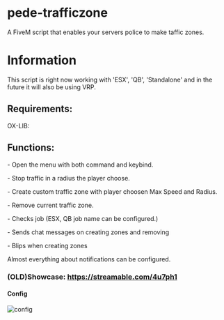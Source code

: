 # pede-trafficzone
A FiveM script that enables your servers police to make taffic zones.

# Information
<p>This script is right now working with 'ESX', 'QB', 'Standalone' and in the future it will also be using VRP.</p>

## Requirements:
<p>OX-LIB:</p>

## Functions:
<p>- Open the menu with both command and keybind.</p>
<p>- Stop traffic in a radius the player choose.</p>
<p>- Create custom traffic zone with player choosen Max Speed and Radius.</p>
<p>- Remove current traffic zone.</p>
<p>- Checks job (ESX, QB job name can be configured.)</p>
<p>- Sends chat messages on creating zones and removing</p>
<p>- Blips when creating zones</p>

<p>Almost everything about notifications can be configured.</p>

### (OLD)Showcase: https://streamable.com/4u7ph1

#### Config
![config](https://github.com/ledepede1/pede-trafficzone/assets/142742362/43b8ffde-3c42-4a38-8bb6-dea55b6b52a4)
